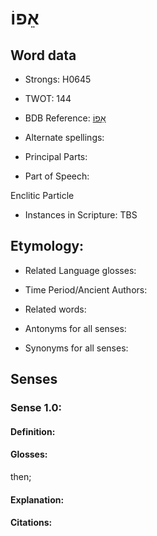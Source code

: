 # אֵפוֹ

<!-- Status: S2="NeedsEdits" -->
<!-- Lexica used for edits:   -->

## Word data

* Strongs: H0645

* TWOT: 144

* BDB Reference: [אֵפוֹ](rc://en/bdb/dict/a.fa.aa)

* Alternate spellings:

* Principal Parts:

* Part of Speech:

Enclitic Particle

* Instances in Scripture: TBS

## Etymology:

* Related Language glosses:

* Time Period/Ancient Authors:

* Related words:

* Antonyms for all senses:

* Synonyms for all senses:

## Senses

### Sense 1.0:

#### Definition:

#### Glosses:

then; 

#### Explanation:

#### Citations:



